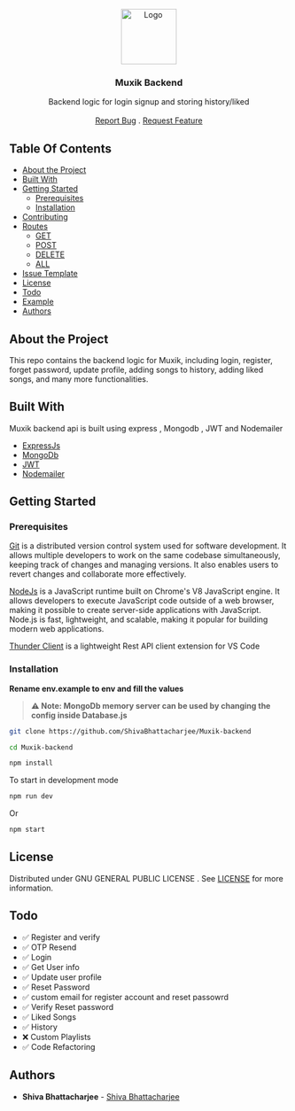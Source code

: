 <p align="center">
  <a href="https://github.com/ShivaBhattacharjee/Muxik">
    <img src="https://github.com/ShivaBhattacharjee/Muxik/assets/95211406/299e717b-af55-4722-a663-b9b65c90940d" alt="Logo" width="100px" >
  </a>
<br/>
  <h3 align="center">Muxik Backend</h3>
  <p align="center">
    Backend logic for login signup and storing history/liked
    <br/>
    <br/>
    <a href="https://github.com/ShivaBhattacharjee/Muxik/issues">Report Bug</a>
    .
    <a href="https://github.com/ShivaBhattacharjee/Muxik/issues">Request Feature</a>
  </p>
</p>







## Table Of Contents

* [About the Project](#about-the-project)
* [Built With](#built-with)
* [Getting Started](#getting-started)
  * [Prerequisites](#prerequisites)
  * [Installation](#installation)
* [Contributing](#contributing)
* [Routes](#getting-started)
  * [GET](#prerequisites)
  * [POST](#installation)
  * [DELETE](#installation)
  * [ALL](#installation)
* [Issue Template](#raising-an-issue)
* [License](#license)
* [Todo](#todo)
* [Example](#authors)
* [Authors](#authors)


## About the Project
This repo contains the backend logic for Muxik, including login, register, forget password, update profile, adding songs to history, adding liked songs, and many more functionalities.
## Built With

Muxik backend api is built using express , Mongodb , JWT and Nodemailer

* [ExpressJs](http://expressjs.com/) 
* [MongoDb](https://www.mongodb.com/) 
* [JWT](https://jwt.io/) 
* [Nodemailer](https://nodemailer.com) 

## Getting Started

### Prerequisites

<a href="https://git-scm.com/downloads" >Git</a> is a distributed version control system used for software development. It allows multiple developers to work on the same codebase simultaneously, keeping track of changes and managing versions. It also enables users to revert changes and collaborate more effectively.



<a href="https://nodejs.org/en/download/">NodeJs</a> is a JavaScript runtime built on Chrome's V8 JavaScript engine. It allows developers to execute JavaScript code outside of a web browser, making it possible to create server-side applications with JavaScript. Node.js is fast, lightweight, and scalable, making it popular for building modern web applications.

<a href="https://www.thunderclient.com/">Thunder Client</a>  is a lightweight Rest API client extension for VS Code

### Installation
<b>Rename env.example to env and fill the values</b>
> **⚠️ Note: MongoDb memory server can be used by changing the config inside Database.js**

```sh
git clone https://github.com/ShivaBhattacharjee/Muxik-backend
```
```sh
cd Muxik-backend
```
```sh
npm install
```
To start in development mode

```sh
npm run dev 
```
Or

```sh
npm start
```
## License

Distributed under GNU GENERAL PUBLIC LICENSE . See [LICENSE](https://github.com/ShivaBhattacharjee/Muxik/blob/main/LICENSE) for more information.


## Todo
- ✅ Register and verify 
- ✅ OTP Resend
- ✅ Login 
- ✅ Get User info 
- ✅ Update user profile
- ✅ Reset Password 
- ✅ custom email for register account and reset passowrd 
- ✅ Verify Reset password
- ✅ Liked Songs
- ✅ History
- ❌ Custom Playlists
- ✅ Code Refactoring
## Authors

* **Shiva Bhattacharjee** - [Shiva Bhattacharjee](https://github.com/ShivaBhattacharjee) 

